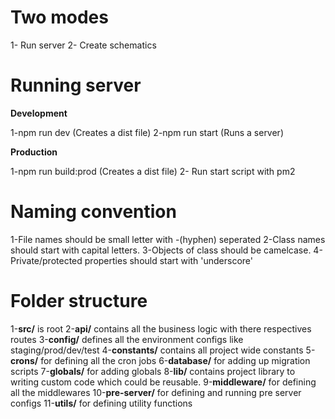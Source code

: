 # Two modes

1- Run server
2- Create schematics

# Running server

**Development**

1-npm run dev (Creates a dist file)
2-npm run start (Runs a server)

**Production**

1-npm run build:prod (Creates a dist file)
2- Run start script with pm2

# Naming convention

1-File names should be small letter with -(hyphen) seperated
2-Class names should start with capital letters.
3-Objects of class should be camelcase.
4-Private/protected properties should start with 'underscore'

# Folder structure

1-**src/** is root
2-**api/** contains all the business logic with there respectives routes
3-**config/** defines all the environment configs like staging/prod/dev/test
4-**constants/** contains all project wide constants
5-**crons/** for defining all the cron jobs
6-**database/** for adding up migration scripts
7-**globals/** for adding globals
8-**lib/** contains project library to writing custom code which could be reusable.
9-**middleware/** for defining all the middlewares
10-**pre-server/** for defining and running pre server configs
11-**utils/** for defining utility functions
